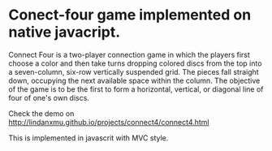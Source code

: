 # Conect-four game implemented on native javacript.

Connect Four is a two-player connection game in which the players first choose a color and then take turns dropping colored discs from the top into a seven-column, six-row vertically suspended grid. The pieces fall straight down, occupying the next available space within the column. The objective of the game is to be the first to form a horizontal, vertical, or diagonal line of four of one's own discs. 

Check the demo on http://lindanxmu.github.io/projects/connect4/connect4.html

This is implemented in javascrit with MVC style.
